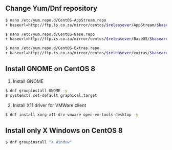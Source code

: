 ## Change Yum/Dnf repository
```bash
$ nano /etc/yum.repo.d/CentOS-AppStream.repo
+ baseurl=http://ftp.is.co.za/mirror/centos/$releasever/AppStream/$basearch/os/

$ nano /etc/yum.repo.d/CentOS-Base.repo
+ baseurl=http://ftp.is.co.za/mirror/centos/$releasever/BaseOS/$basearch/os/

$ nano /etc/yum.repo.d/CentOS-Extras.repo
+ baseurl=http://ftp.is.co.za/mirror/centos/$releasever/extras/$basearch/os/

```
## Install GNOME on CentOS 8
1. Install GNOME
```bash
$ dnf groupinstall GNOME -y
$ systemctl set-default graphical.target
```
2. Install X11 driver for VMWare client
```bash
$ dnf install xorg-x11-drv-vmware open-vm-tools-desktop -y
```

## Install only X Windows on CentOS 8
```bash
$ dnf groupinstall "X Window"
```


